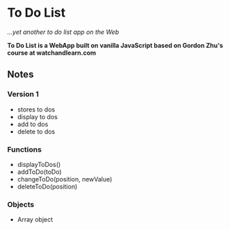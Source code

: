 # To Do List
*...yet another to do list app on the Web*

**To Do List is a WebApp built on vanilla JavaScript based on Gordon Zhu's course at watchandlearn.com**

## Notes
### Version 1
* stores to dos
* display to dos
* add to dos
* delete to dos

### Functions
* displayToDos()
* addToDo(toDo)
* changeToDo(position, newValue)
* deleteToDo(position)

### Objects
* Array object

